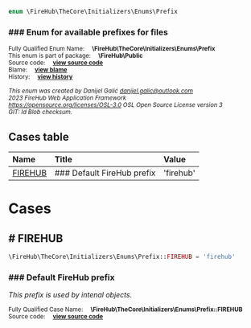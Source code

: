 
```php
enum \FireHub\TheCore\Initializers\Enums\Prefix
```

### ### Enum for available prefixes for files
<sub>Fully Qualified Enum Name:  **\FireHub\TheCore\Initializers\Enums\Prefix**</sub><br>
<sub>This enum is part of package:  **\FireHub\Public**</sub><br>
<sub>Source code:  **[view source code](https://github.com/The-FireHub-Project/Core/blob/v1.0/src/initializers/enums/firehub.Prefix.php#L22)**</sub><br>
<sub>Blame:  **[view blame](https://github.com/The-FireHub-Project/Core/blame/v1.0/src/initializers/enums/firehub.Prefix.php)**</sub><br>
<sub>History:  **[view history](https://github.com/The-FireHub-Project/Core/commits/v1.0/src/initializers/enums/firehub.Prefix.php)**</sub><br>

<sub>_This enum was created by Danijel Galić <danijel.galic@outlook.com>_</sub><br>
<sub>_2023 FireHub Web Application Framework_</sub><br>
<sub>_<https://opensource.org/licenses/OSL-3.0> OSL Open Source License version 3_</sub><br>
<sub>_GIT: $Id$ Blob checksum._</sub><br>



## Cases table

| Name  | Title | Value |
| :---  | :---  | :---  |
|<a href="#firehub">FIREHUB</a>|### Default FireHub prefix|&#039;firehub&#039;|


# Cases


<h2><a name="firehub"># FIREHUB</a></h2>

```php
\FireHub\TheCore\Initializers\Enums\Prefix::FIREHUB = 'firehub'
```

### ### Default FireHub prefix

_This prefix is used by intenal objects._

<sub>Fully Qualified Case Name:  **\FireHub\TheCore\Initializers\Enums\Prefix::FIREHUB**</sub><br>
<sub>Source code:  **[view source code](https://github.com/The-FireHub-Project/Core/blob/v1.0/src/initializers/enums/firehub.Prefix.php#L30)**</sub><br>


